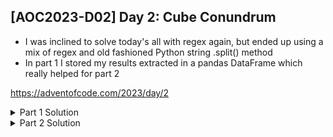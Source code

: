 ## [AOC2023-D02] Day 2: Cube Conundrum
- I was inclined to solve today's all with regex again, but ended up using a mix of regex and old fashioned Python string .split() method
- In part 1 I stored my results extracted in a pandas DataFrame which really helped for part 2

https://adventofcode.com/2023/day/2

<details>
  <summary>Part 1 Solution</summary>
  I reused the regex from Day 1 to find all the digits in a string: r'\d+'.
  Loop could have probably been more concise as a list comprehension, but went three layers deep:

  1) loop through all the individual lines of text
  - extract the game ID by splitting at the ":" and using regex to grab the digit from that section (if you want to avoide regex, could have done another split at the space and grab last element, which is he game #)
  - extract all the draws in each game by grabbing what came after the ":", and then doing one more split at the semicolons
  - before next nested loop, reset a dictionary that will keep track of the max # of cubes for each color (colorMap = {'red':0, 'green':0, 'blue':0})

  2) second loop iterates through each individual draw and does a split at the commas to break apart each cube color section
  3) third loop iterates through each pair of # of cubes/color and breaks apart the # and the color
  - if the cubeNum is greater than the max # found so far in all the draw, replace the max in the colorMap dictionary

  At the end of the loops, save the max colorMap into the games dictionary where key=Game ID, and value=the color map of max #s for each color.

  At end of Part 1 I then converted the results into a pandas DataFrame so easier to look at results in table format. I then did some quick filtering to grab the ID's of only the possible games.
  ```python
  #%% Source files
  import re
  fPath = "../aoc-2023-Src/"
  # f = open(fPath+"d2DemoInputs.txt", "r")
  f = open(fPath+"d2ActualInputs.txt", "r")
  inputs = f.read()
  lines = inputs.splitlines()

  #%% Part 1
  gameIDs = []
  codes = []
  games = {}
  for line in lines:
      gameID = line.split(":")[0]
      gameID = re.findall(r'\d+', line.split(":")[0])[0]    
      draws = line.split(": ")[-1].split("; ")
      
      colorMap = {'red':0, 'green':0, 'blue':0}
      for draw in draws:
          subsets = draw.split(', ')
          for subset in subsets:
              cubeNum = int(subset.split(" ")[0])
              cubeColor = subset.split(" ")[-1]
              if cubeNum > colorMap[cubeColor]:
                  colorMap[cubeColor] = cubeNum
      games[int(gameID)] = colorMap
  
  import pandas as pd
  df = pd.DataFrame(games).T
  
  maxPossible = {'red':12, 'green':13, 'blue':14}
  possibleDF = df.copy()
  for color, maxNum in maxPossible.items():
      possibleDF = possibleDF[possibleDF[color]<=maxNum]
  print("Part 1", sum(possibleDF.index.to_list()))
  ```
</details>

<details>
  <summary>Part 2 Solution</summary>
  
  Part 2 was fairly easy since I had the results set up as a table. I looked at the original df (not the filtered one of possible games), then calculated the power column and did a quick sum.
  ```python
  #%% Part 2
  df['power'] = df['red'] * df['green'] * df['blue']
  print("Part 2", df['power'].sum())
  ```
</details>
